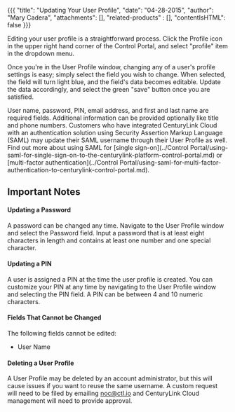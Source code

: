 {{{
  "title": "Updating Your User Profile",
  "date": "04-28-2015",
  "author": "Mary Cadera",
  "attachments": [],
  "related-products" : [],
  "contentIsHTML": false
}}}

Editing your user profile is a straightforward process. Click the Profile icon in the upper right hand corner of the Control Portal, and select "profile" item in the dropdown menu.

Once you're in the User Profile window, changing any of a user's profile settings is easy; simply select the field you wish to change. When selected, the field will turn light blue, and the field's data becomes editable. Update the data accordingly, and select the green "save" button once you are satisfied.

User name, password, PIN, email address, and first and last name are required fields. Additional information can be provided optionally like title and phone numbers. Customers who have integrated CenturyLink Cloud with an authentication solution using Security Assertion Markup Language (SAML) may update their SAML username through their User Profile as well. Find out more about using SAML for [single sign-on](../Control Portal/using-saml-for-single-sign-on-to-the-centurylink-platform-control-portal.md) or [multi-factor authentication](../Control Portal/using-saml-for-multi-factor-authentication-to-centurylink-control-portal.md).  

## Important Notes

#### Updating a Password

A password can be changed any time. Navigate to the User Profile window and select the Password field. Input a password that is at least eight characters in length and contains at least one number and one special character.


#### Updating a PIN

A user is assigned a PIN at the time the user profile is created. You can customize your PIN at any time by navigating to the User Profile window and selecting the PIN field. A PIN can be between 4 and 10 numeric characters.  

#### Fields That Cannot be Changed

The following fields cannot be edited:

* User Name

#### Deleting a User Profile

A User Profile may be deleted by an account administrator, but this will cause issues if you want to reuse the same username. A custom request will need to be filed by emailing noc@ctl.io and CenturyLink Cloud management will need to provide approval.
